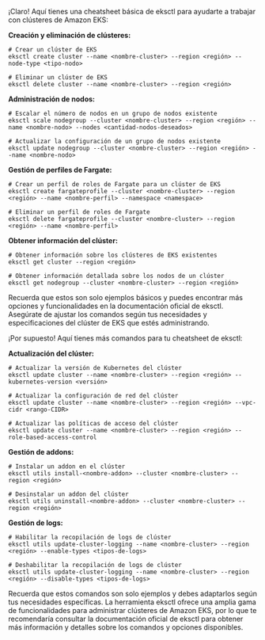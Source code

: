 ¡Claro! Aquí tienes una cheatsheet básica de eksctl para ayudarte a trabajar con clústeres de Amazon EKS:

**Creación y eliminación de clústeres:**
```
# Crear un clúster de EKS
eksctl create cluster --name <nombre-cluster> --region <región> --node-type <tipo-nodo>

# Eliminar un clúster de EKS
eksctl delete cluster --name <nombre-cluster> --region <región>
```

**Administración de nodos:**
```
# Escalar el número de nodos en un grupo de nodos existente
eksctl scale nodegroup --cluster <nombre-cluster> --region <región> --name <nombre-nodo> --nodes <cantidad-nodos-deseados>

# Actualizar la configuración de un grupo de nodos existente
eksctl update nodegroup --cluster <nombre-cluster> --region <región> --name <nombre-nodo>
```

**Gestión de perfiles de Fargate:**
```
# Crear un perfil de roles de Fargate para un clúster de EKS
eksctl create fargateprofile --cluster <nombre-cluster> --region <región> --name <nombre-perfil> --namespace <namespace>

# Eliminar un perfil de roles de Fargate
eksctl delete fargateprofile --cluster <nombre-cluster> --region <región> --name <nombre-perfil>
```

**Obtener información del clúster:**
```
# Obtener información sobre los clústeres de EKS existentes
eksctl get cluster --region <región>

# Obtener información detallada sobre los nodos de un clúster
eksctl get nodegroup --cluster <nombre-cluster> --region <región>
```

Recuerda que estos son solo ejemplos básicos y puedes encontrar más opciones y funcionalidades en la documentación oficial de eksctl. Asegúrate de ajustar los comandos según tus necesidades y especificaciones del clúster de EKS que estés administrando.

¡Por supuesto! Aquí tienes más comandos para tu cheatsheet de eksctl:

**Actualización del clúster:**
```
# Actualizar la versión de Kubernetes del clúster
eksctl update cluster --name <nombre-cluster> --region <región> --kubernetes-version <versión>

# Actualizar la configuración de red del clúster
eksctl update cluster --name <nombre-cluster> --region <región> --vpc-cidr <rango-CIDR>

# Actualizar las políticas de acceso del clúster
eksctl update cluster --name <nombre-cluster> --region <región> --role-based-access-control
```

**Gestión de addons:**
```
# Instalar un addon en el clúster
eksctl utils install-<nombre-addon> --cluster <nombre-cluster> --region <región>

# Desinstalar un addon del clúster
eksctl utils uninstall-<nombre-addon> --cluster <nombre-cluster> --region <región>
```

**Gestión de logs:**
```
# Habilitar la recopilación de logs de clúster
eksctl utils update-cluster-logging --name <nombre-cluster> --region <región> --enable-types <tipos-de-logs>

# Deshabilitar la recopilación de logs de clúster
eksctl utils update-cluster-logging --name <nombre-cluster> --region <región> --disable-types <tipos-de-logs>
```

Recuerda que estos comandos son solo ejemplos y debes adaptarlos según tus necesidades específicas. La herramienta eksctl ofrece una amplia gama de funcionalidades para administrar clústeres de Amazon EKS, por lo que te recomendaría consultar la documentación oficial de eksctl para obtener más información y detalles sobre los comandos y opciones disponibles.
